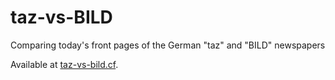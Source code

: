 taz-vs-BILD
===========

Comparing today's front pages of the German "taz" and "BILD" newspapers

Available at [taz-vs-bild.cf](http://www.taz-vs-bild.cf/).

